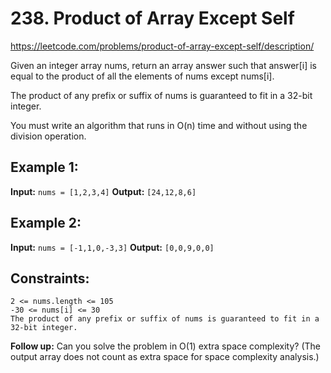 # 238. Product of Array Except Self
https://leetcode.com/problems/product-of-array-except-self/description/

Given an integer array nums, return an array answer such that answer[i] is equal to the product of all the elements of nums except nums[i].

The product of any prefix or suffix of nums is guaranteed to fit in a 32-bit integer.

You must write an algorithm that runs in O(n) time and without using the division operation.
 

## Example 1:

**Input:** `nums = [1,2,3,4]`
**Output:** `[24,12,8,6]`

## Example 2:

**Input:** `nums = [-1,1,0,-3,3]`
**Output:** `[0,0,9,0,0]` 

## Constraints:
```
2 <= nums.length <= 105
-30 <= nums[i] <= 30
The product of any prefix or suffix of nums is guaranteed to fit in a 32-bit integer.
```

**Follow up:** Can you solve the problem in O(1) extra space complexity? (The output array does not count as extra space for space complexity analysis.)